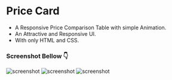 # Price Card

- A Responsive Price Comparison Table with simple Animation.
- An Attractive and Responsive UI.
- With only HTML and CSS.

### Screenshot Bellow 👇
![screenshot](https://github.com/blackcodding/Price-Comparison-Table/blob/master/Price-comparion-gif.gif)
![screenshot](https://github.com/blackcodding/Price-Comparison-Table/blob/master/Price-comparion-screenshot.PNG)
![screenshot](https://github.com/blackcodding/Price-Comparison-Table/blob/master/price-compar-responsive-screenshot.PNG)

